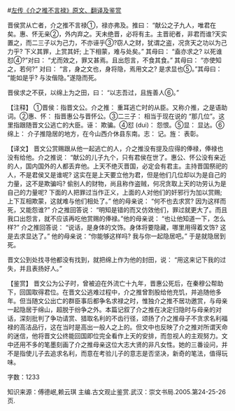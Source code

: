 #[左传《介之推不言禄》原文、翻译及鉴赏](https://www.vrrw.net/wx/13991.html)

晋侯赏从亡者，介之推不言禄①，禄亦弗及。推曰： “献公之子九人，唯君在矣。惠、怀无亲②，外内弃之。天未绝晋，必将有主。主晋祀者，非君而谁?天实置之，而二三子以为己力，不亦诬乎③?窃人之财，犹谓之盗，况贪天之功以为己力乎? 下义其罪，上赏其奸; 上下相蒙，难与处矣。” 其母曰： “盍亦求之? 以死谁怼④?”对曰： “尤而效之，罪又甚焉。且出怨言，不食其食。” 其母曰： “亦使知之，若何?” 对曰： “言，身之文也，身将隐，焉用文之? 是求显也⑤。”其母曰： “能如是乎? 与汝偕隐。”遂隐而死。

晋侯求之不获，以绵上为之田，曰： “以志吾过，且旌善人⑥。”

【注释】 ①晋侯：指晋文公。介之推： 重耳逃亡时的从臣。又称介推，之是语助词。②惠、怀： 指晋惠公与晋怀公。③二三子： 相当于现在说的 “那几位”。这里指跟随晋文公逃亡的大臣。诬： 欺骗。④怼 (dui)： 怨恨。⑤显： 显达。⑥绵上： 介子推隐居的地方，在今山西介休县东南。志： 记。旌： 表彰。



【译文】 晋文公赏赐跟从他一起逃亡的人，介之推没有提及应得的俸禄，俸禄也没有给他。介之推说： “献公的儿子九个，只有君侯在世了。惠公、怀公没有亲近的人，国内国外的人都丢弃他。上天不绝灭晋国，必定会有君主。主持晋国祭祀的人，不是君侯又是谁呢? 这实在是上天要立他为君，但是他们几位却以为是自己的力量，这不是欺骗吗? 偷别人的财物，尚且称作盗贼，何况贪取上天的功劳认为是自己的力量呢? 下面的人把罪过当作正义，上面的人对他们的奸邪行为加以赏赐; 上下互相欺蒙，这就难与他们相处了。” 他的母亲说： “何不也去求赏? 因为这样而死，又能怨谁?” 介之推回答说： “明知是错的而又仿效他们，罪过就更大了。而且我口出怨言，就不应该再吃他赏赐的俸禄。”他的母亲说： “也让他知道一下，怎么样?” 介之推回答说： “说话，是身体的文饰。身体将要隐藏，哪里用得着文饰? 这是去求显达了。” 他的母亲说：“你能够这样吗? 我与你一起隐居吧。” 于是就隐居到死。

晋文公到处找寻他都没有找到，就把绵上作为他的封田，说： “用这来记下我的过失，并且表扬好人。”

【鉴赏】 晋文公为公子时，曾被迫在外流亡十九年，晋惠公死后，在秦穆公帮助下，回国取得君位。在晋文公逃难过程中，介之推曾割股给他充饥，并追随他多年。但当随文公出亡的群臣事后都争名求禄之时，惟独介之推不居功邀赏，与母亲一起隐居于绵山，超脱于纷争之外。本篇记叙了介之推在决定归隐时与母亲的对话，深刻批判了争功请赏、猎取名利的不齿行径，颂扬了介之推母子不贪求名利福禄的高洁品行，这在当时是高出一般人之上的。但文中也反映了介之推对所谓天命的迷信，他将晋文公终能回国即位完全看作上天的安排，而忽视人的主观努力。文中还用不多的笔墨刻画了介之推母亲这位大志大贤的非凡女性。她的三番设问，并不是指使儿子去追求名利，而意在考验儿子的意志是否坚决，新奇的笔法，值得玩味。

字数：1233

知识来源：傅德岷,赖云琪 主编.古文观止鉴赏.武汉：崇文书局.2005.第24-25-26页.


